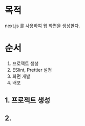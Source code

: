 # 목적
next.js 를 사용하여 웹 화면을 생성한다.

# 순서
1. 프로젝트 생성
2. ESlint, Prettier 설정
3. 화면 개발
4. 배포

## 1. 프로젝트 생성

## 2. 